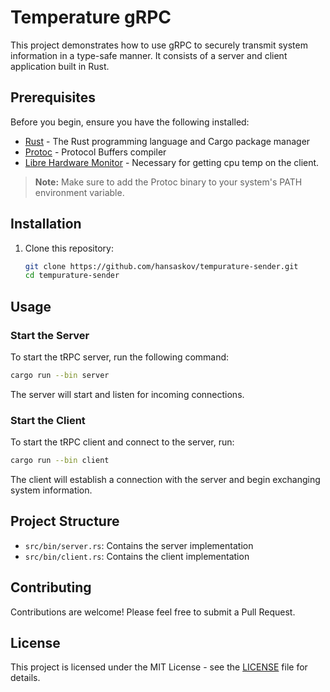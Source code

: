 # Temperature gRPC

This project demonstrates how to use gRPC to securely transmit system information in a type-safe manner. It consists of a server and client application built in Rust.

## Prerequisites

Before you begin, ensure you have the following installed:

- [Rust](https://www.rust-lang.org/tools/install) - The Rust programming language and Cargo package manager
- [Protoc](https://github.com/protocolbuffers/protobuf/releases) - Protocol Buffers compiler
- [Libre Hardware Monitor](https://github.com/LibreHardwareMonitor/LibreHardwareMonitor) - Necessary for getting cpu temp on the client. 

> **Note:**
> Make sure to add the Protoc binary to your system's PATH environment variable.

## Installation

1. Clone this repository:
   ```bash
   git clone https://github.com/hansaskov/tempurature-sender.git
   cd tempurature-sender
   ```

## Usage

### Start the Server

To start the tRPC server, run the following command:

```bash
cargo run --bin server
```

The server will start and listen for incoming connections.

### Start the Client

To start the tRPC client and connect to the server, run:

```bash
cargo run --bin client
```

The client will establish a connection with the server and begin exchanging system information.

## Project Structure

- `src/bin/server.rs`: Contains the server implementation
- `src/bin/client.rs`: Contains the client implementation

## Contributing

Contributions are welcome! Please feel free to submit a Pull Request.

## License

This project is licensed under the MIT License - see the [LICENSE](LICENSE) file for details.
